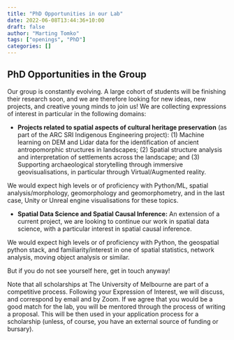 ```yaml
---
title: "PhD Opportunities in our Lab"
date: 2022-06-08T13:44:36+10:00
draft: false
author: "Marting Tomko"
tags: ["openings", "PhD"]
categories: []
---
```


## PhD Opportunities in the Group

Our group is constantly evolving. A large cohort of students will be finishing their research soon, and we are therefore looking for new ideas, new projects, and creative young minds to join us! We are collecting expressions of interest in particular in the following domains:


- __Projects related to spatial aspects of cultural heritage preservation__ (as part of the ARC SRI Indigenous Engineering project): (1) Machine learning on DEM and Lidar data for the identification of ancient antropomorphic structures in landscapes; (2) Spatial structure analysis and interpretation of settlements across the landscape; and (3) Supporting archaeological storytelling through immersive geovisualisations, in particular through Virtual/Augmented reality. 

We would expect high levels or of proficiency with Python/ML, spatial analysis/morphology, geomorphology and geomorphometry, and in the last case, Unity or Unreal engine visualisations for these topics. 

- __Spatial Data Science and Spatial Causal Inference:__ An extension of a current project, we are looking to continue our work in spatial data science, with a particular interest in spatial causal inference. 

We would expect high levels or of proficiency with Python, the geospatial python stack, and familiarity/interest in one of spatial statistics, network analysis, moving object analysis or similar. 

But if you do not see yourself here, get in touch anyway! 

Note that all scholarships at The University of Melbourne are part of a competitive process. Following your Expression of Interest, we will discuss, and correspond by email and by Zoom. If we agree that you would be a good match for the lab, you will be mentored through the process of writing a proposal. This will be then used in your application process for a scholarship (unless, of course, you have an external source of funding or bursary).








